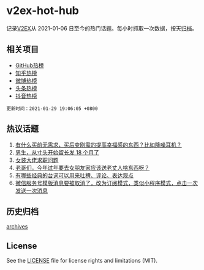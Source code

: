 # v2ex-hot-hub

 记录[V2EX](https://www.v2ex.com/)从 2021-01-06 日至今的热门话题。每小时抓取一次数据，按天[归档](archives)。
 
 ## 相关项目

- [GitHub热榜](https://github.com/lonnyzhang423/github-hot-hub)
- [知乎热榜](https://github.com/lonnyzhang423/zhihu-hot-hub)
- [微博热榜](https://github.com/lonnyzhang423/weibo-hot-hub)
- [头条热榜](https://github.com/lonnyzhang423/toutiao-hot-hub)
- [抖音热榜](https://github.com/lonnyzhang423/douyin-hot-hub)


 `更新时间：2021-01-29 19:06:05 +0800`

## 热议话题

1. [有什么买前无需求，买后变刚需的提高幸福感的东西？比如降噪耳机？](https://www.v2ex.com/t/749349)
1. [男生，从寸头开始留长发 18 个月了](https://www.v2ex.com/t/749437)
1. [女装大佬求职问题](https://www.v2ex.com/t/749622)
1. [老哥们，今年过年要去女朋友家应该送老丈人啥东西呀？](https://www.v2ex.com/t/749436)
1. [有哪些经典的台词可以用来吐槽、评论、表达观点](https://www.v2ex.com/t/749428)
1. [微信服务号模版消息要被取消了，改为订阅模式，类似小程序模式，点击一次发送一次消息](https://www.v2ex.com/t/749414)

## 历史归档

[archives](archives)

## License

See the [LICENSE](LICENSE) file for license rights and limitations (MIT).
